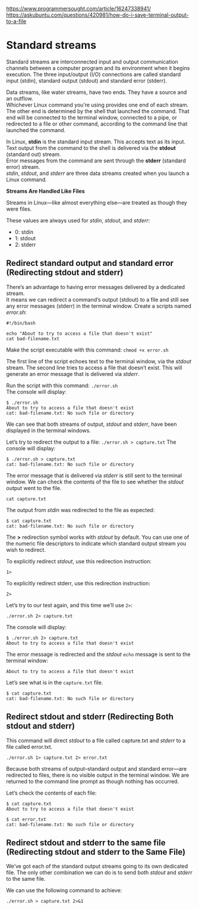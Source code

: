 https://www.programmersought.com/article/16247338941/
https://askubuntu.com/questions/420981/how-do-i-save-terminal-output-to-a-file

# Standard streams

Standard streams are interconnected input and output communication channels between a computer program and its environment when it begins execution. 
The three input/output (I/O) connections are called standard input (stdin), standard output (stdout) and standard error (stderr).

Data streams, like water streams, have two ends. 
They have a source and an outflow. \
Whichever Linux command you’re using provides one end of each stream. The other end is determined by the shell that launched the command. That end will be connected to the terminal window, connected to a pipe, or redirected to a file or other command, according to the command line that launched the command.

In Linux, **stdin** is the standard input stream. This accepts text as its input. \
Text output from the command to the shell is delivered via the **stdout** (standard out) stream. \
Error messages from the command are sent through the **stderr** (standard error) stream.\
_stdin_, _stdout_, and _stderr_ are three data streams created when you launch a Linux command.

**Streams Are Handled Like Files**

Streams in Linux—like almost everything else—are treated as though they were files.

These values are always used for _stdin_, _stdout_, and _stderr_:
* 0: stdin
* 1: stdout
* 2: stderr

## Redirect standard output and standard error (Redirecting stdout and stderr)
There’s an advantage to having error messages delivered by a dedicated stream. \
It means we can redirect a command’s output (stdout) to a file and still see any error messages (stderr) in the terminal window.
Create a scripts named _error.sh_:
```
#!/bin/bash

echo "About to try to access a file that doesn't exist"
cat bad-filename.txt
```

Make the script executable with this command: `chmod +x error.sh`

The first line of the script echoes text to the terminal window, via the _stdout_ stream. The second line tries to access a file that doesn’t exist. This will generate an error message that is delivered via _stderr_.

Run the script with this command: `./error.sh`\
The console will display:
```
$ ./error.sh
About to try to access a file that doesn't exist
cat: bad-filename.txt: No such file or directory
```
We can see that both streams of output, _stdout_ and _stderr_, have been displayed in the terminal windows.

Let’s try to redirect the output to a file: `./error.sh > capture.txt`
The console will display:
```
$ ./error.sh > capture.txt
cat: bad-filename.txt: No such file or directory
```
The error message that is delivered via _stderr_ is still sent to the terminal window. 
We can check the contents of the file to see whether the _stdout_ output went to the file.
```
cat capture.txt
```
The output from _stdin_ was redirected to the file as expected:
```
$ cat capture.txt
cat: bad-filename.txt: No such file or directory
```

The **>** redirection symbol works with _stdout_ by default. You can use one of the numeric file descriptors to indicate which standard output stream you wish to redirect.

To explicitly redirect _stdout_, use this redirection instruction:
```
1>
```
To explicitly redirect  stderr, use this redirection instruction:
```
2>
```

Let’s try to our test again, and this time we’ll use `2>`:
```
./error.sh 2> capture.txt
```
The console will display:
```
$ ./error.sh 2> capture.txt
About to try to access a file that doesn't exist
```
The error message is redirected and the _stdout_ `echo` message is sent to the terminal window:
```
About to try to access a file that doesn't exist
```

Let’s see what is in the `capture.txt` file.
```
$ cat capture.txt
cat: bad-filename.txt: No such file or directory
```

## Redirect stdout and stderr (Redirecting Both stdout and stderr)
This command will direct _stdout_ to a file called capture.txt and _stderr_ to a file called error.txt.
```
./error.sh 1> capture.txt 2> error.txt
```
Because both streams of output–standard output and standard error—are redirected to files, there is no visible output in the terminal window. We are returned to the command line prompt as though nothing has occurred.

Let’s check the contents of each file:
```
$ cat capture.txt
About to try to access a file that doesn't exist
```
```
$ cat error.txt
cat: bad-filename.txt: No such file or directory
```

## Redirect stdout and stderr to the same file (Redirecting stdout and stderr to the Same File)
We’ve got each of the standard output streams going to its own dedicated file. The only other combination we can do is to send both _stdout_ and _stderr_ to the same file.

We can use the following command to achieve:
```
./error.sh > capture.txt 2>&1
```

